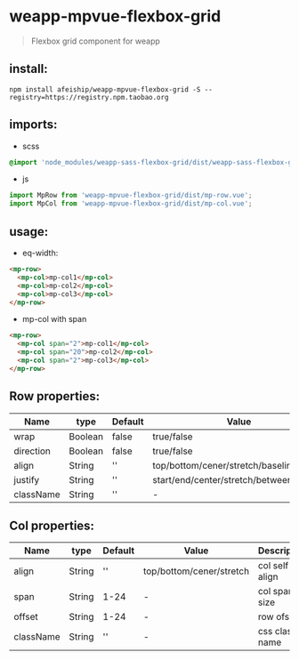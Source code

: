 # weapp-mpvue-flexbox-grid
> Flexbox grid component for weapp

## install:
```shell
npm install afeiship/weapp-mpvue-flexbox-grid -S --registry=https://registry.npm.taobao.org
```

## imports:
+ scss
```scss
@import 'node_modules/weapp-sass-flexbox-grid/dist/weapp-sass-flexbox-grid.scss';
```

+ js
```js
import MpRow from 'weapp-mpvue-flexbox-grid/dist/mp-row.vue';
import MpCol from 'weapp-mpvue-flexbox-grid/dist/mp-col.vue';
```


## usage:
+ eq-width:
```html
<mp-row>
  <mp-col>mp-col1</mp-col>
  <mp-col>mp-col2</mp-col>
  <mp-col>mp-col3</mp-col>
</mp-row>
```

+ mp-col with span
```html
<mp-row>
  <mp-col span="2">mp-col1</mp-col>
  <mp-col span="20">mp-col2</mp-col>
  <mp-col span="2">mp-col3</mp-col>
</mp-row>
```


## Row properties:
| Name      | type    | Default | Value                                   | Description         |
|-----------|---------|---------|-----------------------------------------|---------------------|
| wrap      | Boolean | false   | true/false                              | wrap/nowrap         |
| direction | Boolean | false   | true/false                              | horizontal/vertical |
| align     | String  | ''      | top/bottom/cener/stretch/baseline       | row align           |
| justify   | String  | ''      | start/end/center/stretch/between/around | row jusitfy         |
| className | String  | ''      | -                                       | css class name      |


## Col properties:
| Name      | type   | Default | Value                    | Description    |
|-----------|--------|---------|--------------------------|----------------|
| align     | String | ''      | top/bottom/cener/stretch | col self align |
| span      | String | 1-24    | -                        | col span size  |
| offset    | String | 1-24    | -                        | row ofset      |
| className | String | ''      | -                        | css class name |
